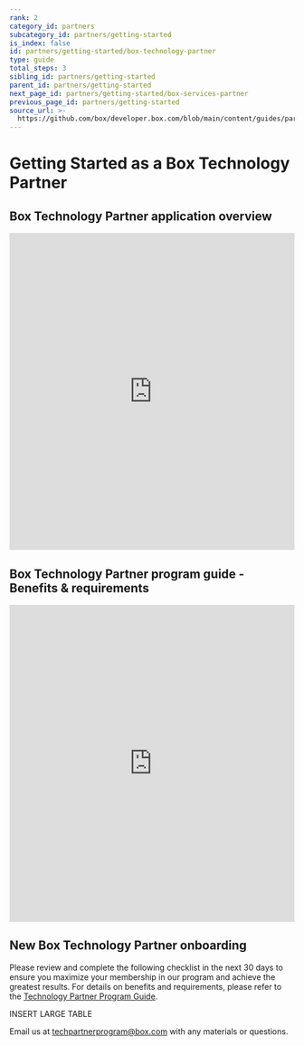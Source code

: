 ```yaml
---
rank: 2
category_id: partners
subcategory_id: partners/getting-started
is_index: false
id: partners/getting-started/box-technology-partner
type: guide
total_steps: 3
sibling_id: partners/getting-started
parent_id: partners/getting-started
next_page_id: partners/getting-started/box-services-partner
previous_page_id: partners/getting-started
source_url: >-
  https://github.com/box/developer.box.com/blob/main/content/guides/partners/getting-started/box-technology-partner.md
---
```

# Getting Started as a Box Technology Partner

## Box Technology Partner application overview

<!-- markdownlint-disable line-length -->

<iframe src="https://cloud.app.box.com/embed/s/yvthgeaqg4cfml9wer899cb7vbx9mhj5" style="width: 100%;" height="560" frameborder="0" allowfullscreen="allowfullscreen" title="Box Technology Partner Application Overview" >

</iframe>

<!-- markdownlint-enable line-length -->

## Box Technology Partner program guide - Benefits & requirements

<!-- markdownlint-disable line-length -->

<iframe src="https://cloud.app.box.com/embed/s/zv52vkx7ye6fb4hkaruostmp7420w83p" style="width: 100%;" height="560" frameborder="0" allowfullscreen="allowfullscreen" title="Box Technology Partner Program Guide - Benefits & Requirements" >

</iframe>

<!-- markdownlint-enable line-length -->

## New Box Technology Partner onboarding

Please review and complete the following checklist in the next 30 days to
ensure you maximize your membership in our program and achieve the greatest
results. For details on benefits and requirements, please refer to the
[Technology Partner Program Guide][guide].

INSERT LARGE TABLE

Email us at [techpartnerprogram@box.com][mail] with any materials or questions.

<!-- i18n-enable localize-links -->

[guide]: https://cloud.app.box.com/v/technologypartnerprogramguide
<!-- i18n-disable localize-links -->

[mail]: mailto:techpartnerprogram@box.com
